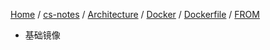 [Home](https://mengxianbin.github.io) /
[cs-notes](https://mengxianbin.github.io/cs-notes/content) /
[Architecture](https://mengxianbin.github.io/cs-notes/content/Architecture) /
[Docker](https://mengxianbin.github.io/cs-notes/content/Architecture/Docker) /
[Dockerfile](https://mengxianbin.github.io/cs-notes/content/Architecture/Docker/Dockerfile) /
[FROM](https://mengxianbin.github.io/cs-notes/content/Architecture/Docker/Dockerfile/FROM)

* 基础镜像